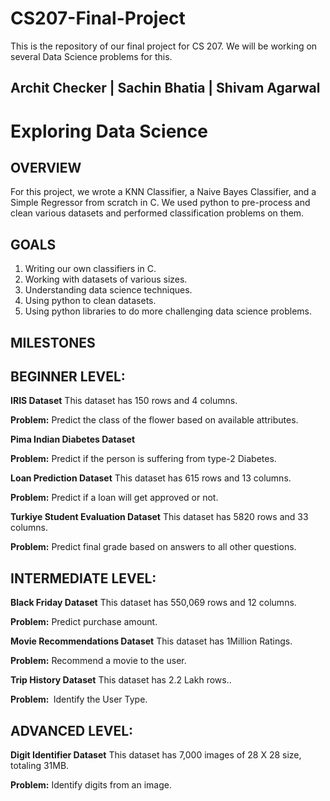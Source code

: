 # CS207-Final-Project
This is the repository of our final project for CS 207. We will be working on several Data Science problems for this.

## Archit Checker | Sachin Bhatia | Shivam Agarwal

# Exploring Data Science

## OVERVIEW

For this project, we wrote a KNN Classifier, a Naive Bayes Classifier, and a Simple Regressor from scratch in C. We used python to pre-process and clean various datasets and performed classification problems on them.

## GOALS

1. Writing our own classifiers in C.
2. Working with datasets of various sizes.
3. Understanding data science techniques.
4. Using python to clean datasets.
5. Using python libraries to do more challenging data science problems.

## MILESTONES

## BEGINNER LEVEL​:

**IRIS Dataset**
This dataset has 150 rows and 4 columns.

**Problem:​** Predict the class of the flower based on available attributes.


**Pima Indian Diabetes Dataset**

**Problem:​** Predict if the person is suffering from type-2 Diabetes.


**Loan Prediction Dataset**
This dataset has 615 rows and 13 columns.

**Problem:​** Predict if a loan will get approved or not.


**Turkiye Student Evaluation Dataset**
This dataset has 5820 rows and 33 columns.

**Problem:​** Predict final grade based on answers to all other questions.

## INTERMEDIATE LEVEL​:

**Black Friday Dataset**
This dataset has 550,069 rows and 12 columns.

**Problem:​** Predict purchase amount.


**Movie Recommendations Dataset**
This dataset has 1Million Ratings.

**Problem:​** Recommend a movie to the user.

**Trip History Dataset**
This dataset has 2.2 Lakh rows..

**Problem: ​** Identify the User Type.

## ADVANCED LEVEL​:

**Digit Identifier Dataset**
This dataset has 7,000 images of 28 X 28 size, totaling 31MB.

**Problem:​** Identify digits from an image.



